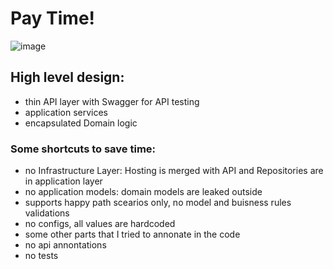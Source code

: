 # Pay Time!

![image](https://user-images.githubusercontent.com/1292458/206964928-11bd1a9e-0258-48de-8241-b068e209eda1.png)


## High level design:
- thin API layer with Swagger for API testing
- application services
- encapsulated Domain logic

### Some shortcuts to save time:
- no Infrastructure Layer: Hosting is merged with API and Repositories are in application layer
- no application models: domain models are leaked outside
- supports happy path scearios only, no model and buisness rules validations
- no configs, all values are hardcoded
- some other parts that I tried to annonate in the code
- no api annontations
- no tests
